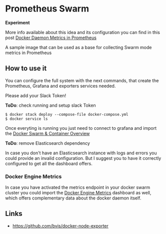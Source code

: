 # Prometheus Swarm

**Experiment**

More info available about this idea and its configuration you can find in this post [Docker Daemon Metrics in Prometheus](https://medium.com/@basilio.vera/docker-swarm-metrics-in-prometheus-e02a6a5745a#.ei8n7eykb)

A sample image that can be used as a base for collecting Swarm mode metrics in Prometheus

## How to use it

You can configure the full system with the next commands, that create the Prometheus, Grafana and exporters services needed.

Please add your Slack Token!

__ToDo__: check running and setup slack Token

```
$ docker stack deploy --compose-file docker-compose.yml
$ docker service ls
```

Once everyting is running you just need to connect to grafana and import the [Docker Swarm & Container Overview](https://grafana.net/dashboards/609)

__ToDo__: remove Elasticsearch dependency

In case you don't have an Elasticsearch instance with logs and errors you could provide an invalid configuration. But I suggest you to have it correctly configured to get all the dashboard offers.

### Docker Engine Metrics

In case you have activated the metrics endpoint in your docker swarm cluster you could import the [Docker Engine Metrics](https://grafana.net/dashboards/1229) dashboard as well, which offers complementary data about the docker daemon itself.



## Links

* https://github.com/bvis/docker-node-exporter
